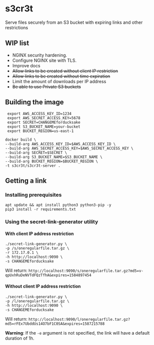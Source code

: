 # s3cr3t
Serve files securely from an S3 bucket with expiring links and other restrictions

## WIP list

- NGINX security hardening.
- Configure NGINX site with TLS.
- Improve docs
- ~~Allow links to be created without client IP restriction~~
- ~~Allow links to be created without time expiration~~
- Limit the amount of downloads per IP address
- ~~Be able to use Private S3 buckets~~



## Building the image

```
 export AWS_ACCESS_KEY_ID=1234
 export AWS_SECRET_ACCESS_KEY=5678
 export SECRET=CHANGEMEforducksake
 export S3_BUCKET_NAME=your-bucket
 export BUCKET_REGION=us-east-1

docker build \
--build-arg AWS_ACCESS_KEY_ID=$AWS_ACCESS_KEY_ID \
--build-arg AWS_SECRET_ACCESS_KEY=$AWS_SECRET_ACCESS_KEY \
--build-arg SECRET=$SECRET \
--build-arg S3_BUCKET_NAME=$S3_BUCKET_NAME \
--build-arg BUCKET_REGION=$BUCKET_REGION \
-t s3cr3t/s3cr3t-server .
```

## Getting a link

### Installing prerequisites

```
apt update && apt install python3 python3-pip -y
pip3 install -r requirements.txt
```

### Using the secret-link-generator utility


#### With client IP address restriction
```
./secret-link-generator.py \
-p /s/oneregularfile.tar.gz \
-r 172.17.0.1 \
-h http://localhost:9090 \
-s CHANGEMEforducksake
```

Will return: `http://localhost:9090/s/oneregularfile.tar.gz?md5=v-qpUxhRuDeNVTdFQzTfhA&expires=1584897454`

#### Without client IP address restriction

```
./secret-link-generator.py \
-p /l/oneregularfile.tar.gz \
-h http://localhost:9090 \
-s CHANGEMEforducksake
```

Will return: `http://localhost:9090/l/oneregularfile.tar.gz?md5=rFEx7UbddUs14O7bF1C0SA&expires=1587215788`


__Warning__: If the `-e` argument is not specified, the link will have a default duration of 1h.
